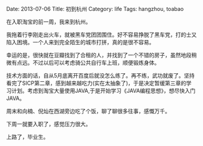 Date: 2013-07-06
Title: 初到杭州
Category: life
Tags: hangzhou, toabao

在入职淘宝的前一周，我来到杭州。

我拖着行李刚走出火车，就被黑车党团团围住。好不容易挣脱了黑车党，打的士又陷入困境。一个人来到完全陌生的城市打拼，真的是很不容易。

幸运的是，很快就在豆瓣找到了合租的人，并找到了一个不错的房子，虽然地段稍微有点远。不过以后可以考虑骑公共自行车上班，顺便锻炼身体。

技术方面的话，自从5月底离开百度后就没怎么练了。再不练，武功就废了。坚持看完了SICP第二章，感到越来越吃力(实在太抽象了)，于是决定暂缓第三章的学习计划。考虑到淘宝大量使用JAVA,于是开始学习《JAVA编程思想》，想尽快入门JAVA。

周末和向楠、倪灿在西湖旁边吃了个饭，聊了聊很多往事，感慨万千。

下周一就要入职了，感觉压力很大。

上路了，毕业生。
